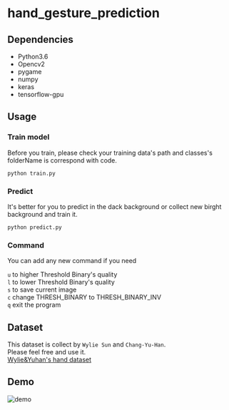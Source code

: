 # hand_gesture_prediction

## Dependencies
* Python3.6
* Opencv2
* pygame
* numpy
* keras
* tensorflow-gpu

## Usage
### Train model
Before you train, please check your training data's path and classes's folderName is correspond with code.

    python train.py

### Predict
It's better for you to predict in the dack background or collect new birght background and train it.

    python predict.py
### Command
You can add any new command if you need

`u` to higher Threshold Binary's quality <br>
`l` to lower Threshold Binary's quality <br>
`s` to save current image <br>
`c` change THRESH_BINARY to THRESH_BINARY_INV <br>
`q` exit the program <br>

## Dataset
This dataset is collect by `Wylie Sun` and `Chang-Yu-Han`.<br>
Please feel free and use it.<br>
[Wylie&Yuhan's hand dataset](https://drive.google.com/open?id=1TVszX9MWXKYe0H4XSW_R8kuva2MXzEPW "link")

## Demo
![demo](https://github.com/WZS666/hand_gesture_prediction/blob/master/readme_image/demo.gif)
